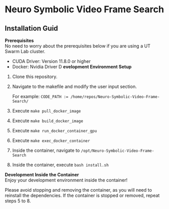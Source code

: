 # Neuro Symbolic Video Frame Search

## Installation Guid
**Prerequisites** <br>
No need to worry about the prerequisites below if you are using a UT Swarm Lab cluster.

* CUDA Driver: Version 11.8.0 or higher
* Docker: Nvidia Driver
D
**evelopment Environment Setup**

1. Clone this repository.
2. Navigate to the makefile and modify the user input section.

    For example: `CODE_PATH := /home/repos/Neuro-Symbolic-Video-Frame-Search/`

3. Execute `make pull_docker_image`
4. Execute `make build_docker_image`
5. Execute `make run_docker_container_gpu`
6. Execute `make exec_docker_container`
7. Inside the container, navigate to `/opt/Neuro-Symbolic-Video-Frame-Search` 
8. Inside the container, execute `bash install.sh`

**Development Inside the Container** <br>
Enjoy your development environment inside the container!

Please avoid stopping and removing the container, as you will need to reinstall the dependencies. If the container is stopped or removed, repeat steps 5 to 8.